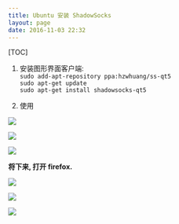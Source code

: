 ```yaml
---
title: Ubuntu 安装 ShadowSocks
layout: page
date: 2016-11-03 22:32
---
```


[TOC]

1. 安装图形界面客户端:<br>`sudo add-apt-repository ppa:hzwhuang/ss-qt5`<br>`sudo apt-get update`<br>`sudo apt-get install shadowsocks-qt5`

2. 使用

![](http://i62.tinypic.com/2wcnwy1.jpg)

![](http://i62.tinypic.com/jjlamt.jpg)

![](http://i58.tinypic.com/10psqyp.jpg)

**将下来, 打开 firefox.**

![](http://i59.tinypic.com/4ift35.jpg)

![](http://i57.tinypic.com/2s6udkp.jpg)

![](http://i60.tinypic.com/33cyi5k.jpg)
